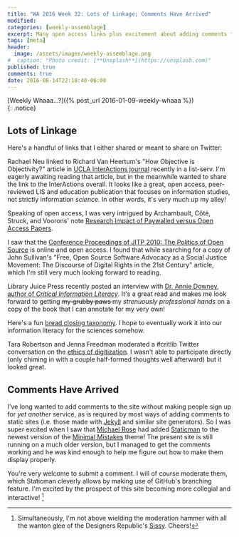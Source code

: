 ```yaml
---
title: "WA 2016 Week 32: Lots of Linkage; Comments Have Arrived"
modified:
categories: [weekly-assemblage]
excerpt: Many open access links plus excitement about adding comments to the site.
tags: [meta]
header:
  image: /assets/images/weekly-assemblage.png
#  caption: "Photo credit: [**Unsplash**](https://unsplash.com)"
published: true  
comments: true  
date: 2016-08-14T22:18:40-06:00
---
```

  
[Weekly Whaaa…?]({% post_url 2016-01-09-weekly-whaaa %})  
{: .notice}  

## Lots of Linkage  

Here's a handful of links that I either shared or meant to share on Twitter:  

Rachael Neu linked to Richard Van Heertum's "How Objective is Objectivity?" article in [UCLA InterActions journal](http://escholarship.org/uc/search?entity=gseis_interactions;volume=1;issue=2) recently in a list-serv. I'm eagerly awaiting reading that article, but in the meanwhile wanted to share the link to the InterActions overall. It looks like a great, open access<i class="ai ai-open-access" aria-hidden="true"></i>, peer-reviewed LIS and education publication that focuses on information studies, not strictly information _science._ In other words, it's very much up my alley!   

Speaking of open access, I was very intrigued by Archambault, Côté, Struck, and Voorons' note [Research Impact of Paywalled versus Open Access Papers](http://www.1science.com/oanumbr.html).<i class="ai ai-open-access" aria-hidden="true"></i>  

I saw that the [Conference Proceedings of JITP 2010: The Politics of Open Source](http://scholarworks.umass.edu/jitpc2010/1/)<i class="ai ai-open-access" aria-hidden="true"></i> is online and open access. I found that while searching for a copy of John Sullivan's "Free, Open Source Software Advocacy as a Social Justice Movement: The Discourse of Digital Rights in the 21st Century" article, which I'm still very much looking forward to reading.  

Library Juice Press recently posted an interview with [Dr. Annie Downey, author of _Critical Information Literacy_](http://libraryjuicepress.com/blog/?p=5350). It's a great read and makes me look forward to getting <del>my grubby paws </del>my _strenuously professional hands_ on a copy of the book that I can annotate for my very own!  

Here's a fun [bread closing taxonomy](https://twitter.com/adzebill/status/759226657194516480). I hope to eventually work it into our information literacy for the sciences somehow.  

Tara Robertson and Jenna Freedman moderated a #critlib Twitter conversation on the [ethics of digitization](http://critlib.org/ethics-of-digitization/). I wasn't able to participate directly (only chiming in with a couple half-formed thoughts well afterward) but it looked great.  

## Comments Have Arrived  

I've long wanted to add comments to the site without making people sign up for _yet another_ service, as is required by most ways of adding comments to static sites (i.e. those made with [Jekyll](http://jekyllrb.com) and similar site generators). So I was super excited when I saw that [Michael Rose](https://mademistakes.com) had added [Staticman](http://staticman.net) to the newest version of the [Minimal Mistakes](https://mmistakes.github.io/minimal-mistakes/) theme! The present site is still running on a much older version, but I managed to get the comments working and he was kind enough to help me figure out how to make them display properly.  

You're very welcome to submit a comment. I will of course moderate them, which Staticman cleverly allows by making use of GitHub's branching feature. I'm excited by the prospect of this site becoming more collegial and interactive! [^tdr-sissy]  

[^tdr-sissy]: Simultaneously, I'm not above wielding the moderation hammer with all the wanton glee of the Designers Republic's [Sissy](http://thedesignersrepublic.bigcartel.com/product/sissy-poster-3d). Cheers!   